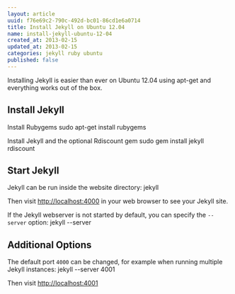 ```yaml
---
layout: article
uuid: f76e69c2-790c-492d-bc01-86cd1e6a0714
title: Install Jekyll on Ubuntu 12.04
name: install-jekyll-ubuntu-12-04
created_at: 2013-02-15
updated_at: 2013-02-15
categories: jekyll ruby ubuntu
published: false
---
```


Installing Jekyll is easier than ever on Ubuntu 12.04 using apt-get and everything works out of the box.
<!--more--> 

Install Jekyll
----
Install Rubygems
    sudo apt-get install rubygems

Install Jekyll and the optional Rdiscount gem
    sudo gem install jekyll rdiscount

Start Jekyll
----
Jekyll can be run inside the website directory:
    jekyll

Then visit [http://localhost:4000]() in your web browser to see your Jekyll site.

If the Jekyll webserver is not started by default, you can specify the `--server` option:
    jekyll --server

Additional Options
----

The default port `4000` can be changed, for example when running multiple Jekyll instances:
    jekyll --server 4001

Then visit [http://localhost:4001]()

